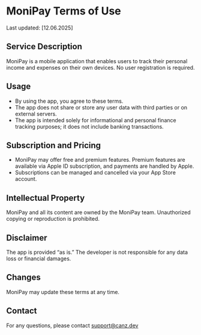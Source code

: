 # MoniPay Terms of Use

Last updated: [12.06.2025]

## Service Description
MoniPay is a mobile application that enables users to track their personal income and expenses on their own devices. No user registration is required.

## Usage
- By using the app, you agree to these terms.
- The app does not share or store any user data with third parties or on external servers.
- The app is intended solely for informational and personal finance tracking purposes; it does not include banking transactions.

## Subscription and Pricing
- MoniPay may offer free and premium features. Premium features are available via Apple ID subscription, and payments are handled by Apple.
- Subscriptions can be managed and cancelled via your App Store account.

## Intellectual Property
MoniPay and all its content are owned by the MoniPay team. Unauthorized copying or reproduction is prohibited.

## Disclaimer
The app is provided “as is.” The developer is not responsible for any data loss or financial damages.

## Changes
MoniPay may update these terms at any time.

## Contact
For any questions, please contact support@canz.dev
